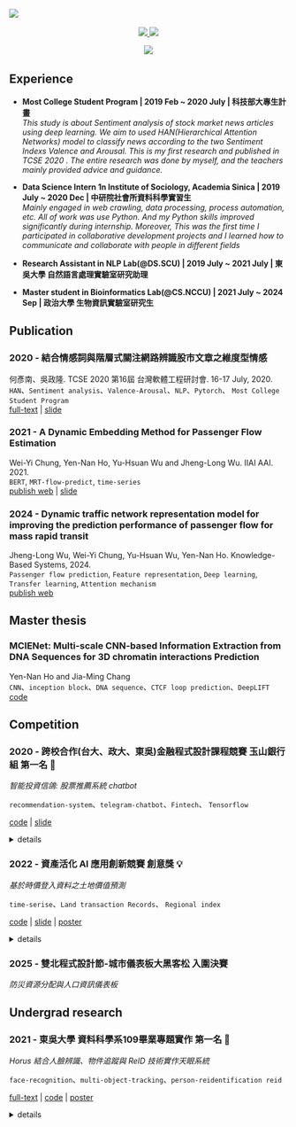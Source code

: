 ![](https://github.com/aaron1aaron2/aaron1aaron2/blob/main/img/Hello!%20I%E2%80%99m%20Aaron.png)

<!-- 狀態 -->
<p align=center>
    <a href="https://github.com/aaron1aaron2">
      <img src="https://github-readme-stats.vercel.app/api?username=aaron1aaron2&show_icons=true&theme=radical&include_all_commits=true&card_width=250" />
    </a>
    <a href="https://github.com/aaron1aaron2">
      <img src="https://github-readme-stats.vercel.app/api/top-langs/?username=aaron1aaron2&layout=donut&theme=radical" />
    </a>
</p>

<!-- 指標 -->

<p align=center>
    <a href="https://github.com/aaron1aaron2">
      <img src="https://github-profile-trophy.vercel.app/?username=aaron1aaron2&theme=nord&no-frame=true&row=1&column=6" />
    </a>
</p>

<!-- 更新狀態  -->
<!-- 
<p align=center>
    <a href="https://github.com/aaron1aaron2">
      <img src="http://github-profile-summary-cards.vercel.app/api/cards/profile-details?username=aaron1aaron2&theme=radical" />
    </a>
</p>

 -->
## Experience
- **Most College Student Program | 2019 Feb ~ 2020 July  | 科技部大專生計畫** <br>
_This study is about Sentiment analysis of stock market news articles using deep learning. We aim to used HAN(Hierarchical Attention Networks) model to classify news according to the two Sentiment Indexs Valence and Arousal. This is my first research and published in TCSE 2020 . The entire research was done by myself, and the teachers mainly provided advice and guidance._

- **Data Science Intern 1n Institute of Sociology, Academia Sinica | 2019 July ~ 2020 Dec | 中研院社會所資料科學實習生** <br>
_Mainly engaged in web crawling, data processing, process automation, etc. All of work was use Python. And my Python skills improved significantly during internship. Moreover, This was the first time I participated in collaborative development projects and I learned how to communicate and collaborate with people in different fields_

- **Research Assistant in NLP Lab(@DS.SCU) | 2019 July ~ 2021 July | 東吳大學 自然語言處理實驗室研究助理** <br>

- **Master student in Bioinformatics Lab(@CS.NCCU) | 2021 July ~ 2024 Sep | 政治大學 生物資訊實驗室研究生** <br>

## Publication
### **2020 - 結合情感詞與階層式關注網路辨識股市文章之維度型情感**

何彥南、吳政隆. TCSE 2020 第16屆 台灣軟體工程研討會. 16-17 July, 2020.
<br>`HAN`、`Sentiment analysis`、`Valence-Arousal`、`NLP`、`Pytorch`、 `Most College Student Program` 
<br>[full-text](https://github.com/aaron1aaron2/aaron1aaron2/blob/main/Conference/TCSE_2020/%E7%B5%90%E5%90%88%E6%83%85%E6%84%9F%E8%A9%9E%E8%88%87%E9%9A%8E%E5%B1%A4%E5%BC%8F%E9%97%9C%E6%B3%A8%E7%B6%B2%E8%B7%AF.pdf) | [slide](https://github.com/aaron1aaron2/aaron1aaron2/blob/main/Conference/TCSE_2020/slide.pdf) 


### **2021 - A Dynamic Embedding Method for Passenger Flow Estimation**

Wei-Yi Chung, Yen-Nan Ho, Yu-Hsuan Wu and Jheng-Long Wu. IIAI AAI. 2021.
<br>`BERT`, `MRT-flow-predict`, `time-series` 
<br>[publish web](https://doi.org/10.1109/IIAI-AAI53430.2021.00070) | [slide](https://github.com/aaron1aaron2/aaron1aaron2/blob/main/Conference/IIAI_2021/Conference_slide.pdf) 


### **2024 - Dynamic traffic network representation model for improving the prediction performance of passenger flow for mass rapid transit**

Jheng-Long Wu, Wei-Yi Chung, Yu-Hsuan Wu, Yen-Nan Ho. Knowledge-Based Systems, 2024.
<br>`Passenger flow prediction`, `Feature representation`, `Deep learning`, `Transfer learning`, `Attention mechanism`
<br>[publish web](https://doi.org/10.1016/j.knosys.2024.112442)

## Master thesis
### **MCIENet: Multi-scale CNN-based Information Extraction from DNA Sequences for 3D chromatin interactions Prediction**

Yen-Nan Ho and Jia-Ming Chang
<br> `CNN`、`inception block`、`DNA sequence`、`CTCF loop prediction`、`DeepLIFT`
<br>[code](https://github.com/changlabtw/MCIENet)

## Competition
### **2020 - 跨校合作(台大、政大、東吳)金融程式設計課程競賽 玉山銀行組 第一名 🥇**<br>
_智能投資信鴿: 股票推薦系統 chatbot_

`recommendation-system`、`telegram-chatbot`、`Fintech`、 `Tensorflow`

[code](https://github.com/aaron1aaron2/E.SUN_Fugle_project) | [slide](https://github.com/aaron1aaron2/E.SUN_Fugle_project/blob/master/%E7%8E%89%E5%B1%B1_%E9%A1%8C%E7%9B%AE%E4%BA%8C_%E7%B5%84%E5%88%A5%E4%B8%80.pdf)

<details>
<summary>details</summary><br><b>

![](https://github.com/aaron1aaron2/E.SUN_Fugle_project/blob/master/MVP/img/chatbot_flow.png)

</b></details>

### **2022 - 資產活化 AI 應用創新競賽 創意獎 💡**<br>
_基於時價登入資料之土地價值預測_

`time-serise`、`Land transaction Records`、 `Regional index` 

[code](https://github.com/aaron1aaron2/PropGman__Regional-index-predict-based-on-transaction-records) | [slide](https://github.com/aaron1aaron2/aaron1aaron2/blob/main/Competition/AI%20Asset%20activation%20Competition/%E8%B3%87%E7%94%A2%E6%B4%BB%E5%8C%96%20AI%20%E6%87%89%E7%94%A8%E5%89%B5%E6%96%B0%E7%AB%B6%E8%B3%BD_%E6%B1%BA%E8%B3%BD%E5%A0%B1%E5%91%8A.pdf) | [poster](https://github.com/aaron1aaron2/aaron1aaron2/blob/main/Competition/AI%20Asset%20activation%20Competition/%E6%B5%B7%E5%A0%B1.pdf)

<details>
<summary>details</summary><br><b>

![](https://github.com/aaron1aaron2/aaron1aaron2/blob/main/Competition/AI%20Asset%20activation%20Competition/%E6%B5%81%E7%A8%8B%E5%9C%96.png)

</b></details>


### 2025 - 雙北程式設計節-城市儀表板大黑客松 入圍決賽
_防災資源分配與人口資訊儀表板_

## Undergrad research
### **2021 - 東吳大學 資料科學系109畢業專題實作 第一名 🥇**<br>
_Horus 結合人臉辨識、物件追蹤與 ReID 技術實作天眼系統_ 

`face-recognition`、`multi-object-tracking`、`person-reidentification reid` 

[full-text](https://github.com/aaron1aaron2/aaron1aaron2/blob/main/SCU%20Undergrad%20research(bachelor)/Horus%20_%20%E7%B5%90%E5%90%88%E4%BA%BA%E8%87%89%E8%BE%A8%E8%AD%98%E3%80%81%E7%89%A9%E4%BB%B6%E8%BF%BD%E8%B9%A4%E8%88%87%20ReID%20%E6%8A%80%E8%A1%93%E5%AF%A6%E4%BD%9C%E5%A4%A9%E7%9C%BC%E7%B3%BB%E7%B5%B1_v1.pdf) | [code](https://github.com/aaron1aaron2/Horus) | [poster](https://github.com/aaron1aaron2/aaron1aaron2/blob/main/SCU%20Undergrad%20research(bachelor)/%E6%B5%B7%E5%A0%B1%E5%BD%B1%E5%8D%B0.pdf)
<br>

<details>
<summary>details</summary><br><b>

![](https://github.com/aaron1aaron2/aaron1aaron2/blob/main/SCU%20Undergrad%20research(bachelor)/flowSystem%20Architecture.png)

#### Demo
[![](https://img.youtube.com/vi/_Fw6MSzFeSw/0.jpg)](https://www.youtube.com/watch?v=_Fw6MSzFeSw)

</b></details>


<!--

## Course Project
### Deep learning
<br>

<details>
<summary>details</summary><br><b>

- **2021.9 ~ 2022.1 - PyTorch and Machine Learning - _final project_ | Pytorch 與機器學習 期末報告** 
    - Topic: _Prediction of bike shortage_
    - Language: `Python`、`Shell` 
    - Keyword: `youbike`、`time-serise`
    - Tool: `pytorch`、`GMAN` 
    - [code](https://github.com/aaron1aaron2/NCCU_110-1_pytorch-and-ML_Prediction-of-bike-shortage)

- **22022.2 ~ 2022.6 - Theory and Practice of Bioinformatics - _final project_ | 生物資訊概論 期末報告** 
    - Topic: _paper implements - "Multiscale and integrative single-cell Hi-C analysis with Higashi"_
    - Language: `Python`
    - Keyword: `single-cell Hi-C`、`hyper-graph`、`Bioinformatics`
    - Tool: `pytorch`、`Colab`、`Higashi`
    - [code](https://github.com/aaron1aaron2/NCCU_110-2_Theory-and-Practice-of-Bioinformatics_final)

</b></details>

### Machine learning
<br>

<details>
<summary>details</summary><br><b>

- **2021.9 ~ 2022.1 - Data Science - _final project_ |  資料科學 期末報告** <br>
    - Topic: _Credit Card Fraud Detection_
    - Language: `R` 
    - Keyword: `Imbalanced data`、`Binary classification`、`Decision tree`、`Credit Card transaction data`
    - Tool: `rpart` `ggplot`
    - [code](https://github.com/aaron1aaron2/NCCU_110-1_DS_final_Credit-Card-Fraud-Detection)

</b></details>

### Visualization
<br>

<details>
<summary>details</summary><br><b>

- **22022.2 ~ 2022.6 - Information Visualization - _final project_ | 資訊視覺化 期末報告** 
    - Topic: _U-Bike inventory information visualization_
    - Language: `Javascript`、`Python`
    - Keyword: `youbike`、`time-serise`、
    - Tool: `D3.js`、`Bootstrap`、`Jquery`、`Leaflet`
    - [code](https://github.com/aaron1aaron2/NCCU_110-2_Information_Visualization_final)

</b></details>

### Other
<br>

<details>
<summary>details</summary><br><b>

- **2021.9 ~ 2022.1 - JavaScript Application Design - _final project_ | JavaScript 應用程式設計 期末報告** 
    - Topic: _Refugee Ark_
    - Language: `Javascript`
    - Keyword: `game`、`refugee`
    - Tool: `node.js`、`p5.js`
    - [code](https://github.com/aaron1aaron2/NCCU_110-1_JS_final_refugee-game)

- **2022.2 ~ 2022.6 - Distributed System - _final project_ | 分散式系統 期末報告** 
    - Topic: _Data Remediation by Spark for Web Crawler_
    - Language: `Pythin`、`Shell`、`Ruby`
    - Keyword: `Crawler data rescue`、`Distributed System`、`time-serise`
    - Tool: `Vagrant`、`Spark`、`InfluxDB`、`Dash`
    - [code](https://github.com/aaron1aaron2/NCCU_110-2_Distributed-System-Spark_final) | [slide](https://github.com/aaron1aaron2/NCCU_110-2_Distributed-System-Spark_final/blob/main/doc/spark_final.pdf)
    
</b></details>

-->
